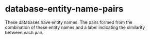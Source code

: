 # database-entity-name-pairs
These databases have entity names. The pairs formed from the combination of these entity names and a label indicating the similarity between each pair.
